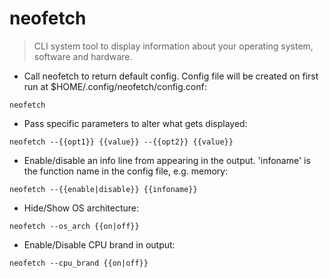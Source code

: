 # neofetch

> CLI system tool to display information about your operating system, software and hardware.

- Call neofetch to return default config. Config file will be created on first run at $HOME/.config/neofetch/config.conf:  

`neofetch`

- Pass specific parameters to alter what gets displayed:

`neofetch --{{opt1}} {{value}} --{{opt2}} {{value}}`

- Enable/disable an info line from appearing in the output. 'infoname' is the function name in the config file, e.g. memory:

`neofetch --{{enable|disable}} {{infoname}}`

- Hide/Show OS architecture:

`neofetch --os_arch {{on|off}}`

- Enable/Disable CPU brand in output:

`neofetch --cpu_brand {{on|off}}`
